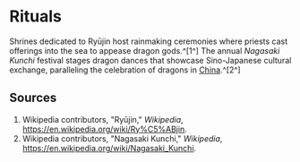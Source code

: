 # Rituals

Shrines dedicated to Ryūjin host rainmaking ceremonies where priests cast offerings into the sea to appease dragon gods.^[1^] The annual *Nagasaki Kunchi* festival stages dragon dances that showcase Sino-Japanese cultural exchange, paralleling the celebration of dragons in [China](../../china/rituals/README.md).^[2^]

## Sources
1. Wikipedia contributors, "Ryūjin," *Wikipedia*, <https://en.wikipedia.org/wiki/Ry%C5%ABjin>.
2. Wikipedia contributors, "Nagasaki Kunchi," *Wikipedia*, <https://en.wikipedia.org/wiki/Nagasaki_Kunchi>.
